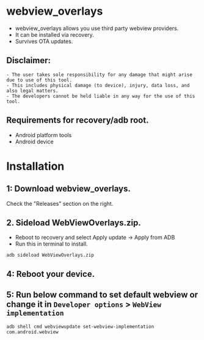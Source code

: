 # webview_overlays

- webview_overlays allows you use third party webview providers.
- It can be installed via recovery.
- Survives OTA updates.

## Disclaimer:

```
- The user takes sole responsibility for any damage that might arise due to use of this tool.
- This includes physical damage (to device), injury, data loss, and also legal matters.
- The developers cannot be held liable in any way for the use of this tool.
```

## Requirements for recovery/adb root.

- Android platform tools
- Android device

# Installation

## 1: Download webview_overlays.

Check the "Releases" section on the right.

## 2. Sideload WebViewOverlays.zip.

- Reboot to recovery and select Apply update -> Apply from ADB
- Run this in terminal to install.

```
adb sideload WebViewOverlays.zip
```

## 4: Reboot your device.

## 5: Run below command to set default webview or change it in `Developer options` > `WebView implementation`

```
adb shell cmd webviewupdate set-webview-implementation com.android.webview
```
